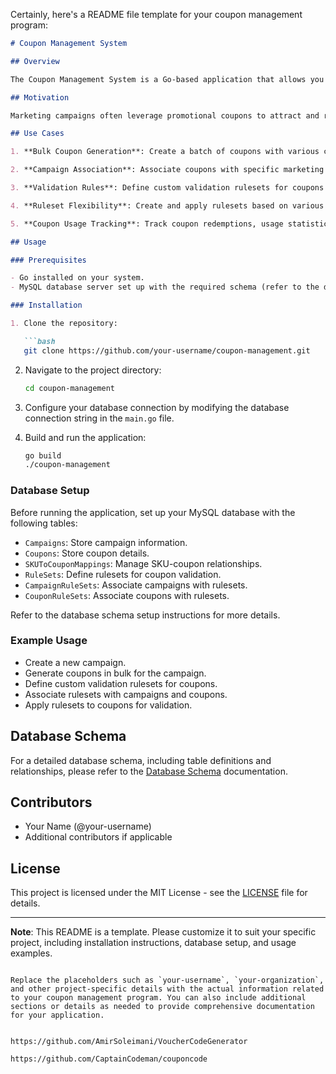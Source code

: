 Certainly, here's a README file template for your coupon management program:

```markdown
# Coupon Management System

## Overview

The Coupon Management System is a Go-based application that allows you to create, manage, and validate promotional coupons for marketing campaigns. It provides a flexible framework for generating coupons in bulk, associating them with campaigns, and applying custom validation rulesets to ensure coupon eligibility.

## Motivation

Marketing campaigns often leverage promotional coupons to attract and retain customers. However, managing coupons efficiently and ensuring their proper validation can be challenging. This system aims to simplify coupon management, making it easier for marketing teams to offer discounts and incentives.

## Use Cases

1. **Bulk Coupon Generation**: Create a batch of coupons with various configurations, such as discount types, expiration dates, and usage limits.

2. **Campaign Association**: Associate coupons with specific marketing campaigns, allowing you to track campaign performance.

3. **Validation Rules**: Define custom validation rulesets for coupons to ensure they meet eligibility criteria, such as minimum purchase requirements or customer age restrictions.

4. **Ruleset Flexibility**: Create and apply rulesets based on various parameters, such as order total, customer age, and more.

5. **Coupon Usage Tracking**: Track coupon redemptions, usage statistics, and campaign effectiveness.

## Usage

### Prerequisites

- Go installed on your system.
- MySQL database server set up with the required schema (refer to the database setup instructions).

### Installation

1. Clone the repository:

   ```bash
   git clone https://github.com/your-username/coupon-management.git
   ```

2. Navigate to the project directory:

   ```bash
   cd coupon-management
   ```

3. Configure your database connection by modifying the database connection string in the `main.go` file.

4. Build and run the application:

   ```bash
   go build
   ./coupon-management
   ```

### Database Setup

Before running the application, set up your MySQL database with the following tables:

- `Campaigns`: Store campaign information.
- `Coupons`: Store coupon details.
- `SKUToCouponMappings`: Manage SKU-coupon relationships.
- `RuleSets`: Define rulesets for coupon validation.
- `CampaignRuleSets`: Associate campaigns with rulesets.
- `CouponRuleSets`: Associate coupons with rulesets.

Refer to the database schema setup instructions for more details.

### Example Usage

- Create a new campaign.
- Generate coupons in bulk for the campaign.
- Define custom validation rulesets for coupons.
- Associate rulesets with campaigns and coupons.
- Apply rulesets to coupons for validation.

## Database Schema

For a detailed database schema, including table definitions and relationships, please refer to the [Database Schema](/docs/database-schema.md) documentation.

## Contributors

- Your Name (@your-username)
- Additional contributors if applicable

## License

This project is licensed under the MIT License - see the [LICENSE](LICENSE) file for details.

---

**Note**: This README is a template. Please customize it to suit your specific project, including installation instructions, database setup, and usage examples.
```

Replace the placeholders such as `your-username`, `your-organization`, and other project-specific details with the actual information related to your coupon management program. You can also include additional sections or details as needed to provide comprehensive documentation for your application.


https://github.com/AmirSoleimani/VoucherCodeGenerator

https://github.com/CaptainCodeman/couponcode